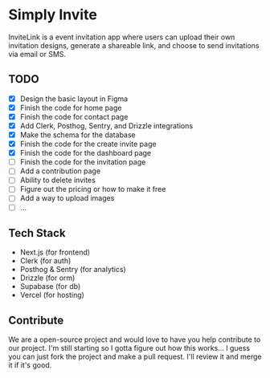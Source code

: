# Simply Invite

InviteLink is a event invitation app where users can upload their own invitation designs, generate a shareable link, and choose to send invitations via email or SMS.

## TODO
- [x] Design the basic layout in Figma
- [x] Finish the code for home page
- [x] Finish the code for contact page
- [x] Add Clerk, Posthog, Sentry, and Drizzle integrations
- [x] Make the schema for the database
- [x] Finish the code for the create invite page
- [x] Finish the code for the dashboard page
- [ ] Finish the code for the invitation page
- [ ] Add a contribution page
- [ ] Ability to delete invites
- [ ] Figure out the pricing or how to make it free
- [ ] Add a way to upload images
- [ ] ...

## Tech Stack
- Next.js (for frontend)
- Clerk (for auth)
- Posthog & Sentry (for analytics)
- Drizzle (for orm)
- Supabase (for db)
- Vercel (for hosting)

## Contribute
We are a open-source project and would love to have you help contribute to our project. I'm still starting so I gotta figure out how this works... I guess you can just fork the project and make a pull request. I'll review it and merge it if it's good.